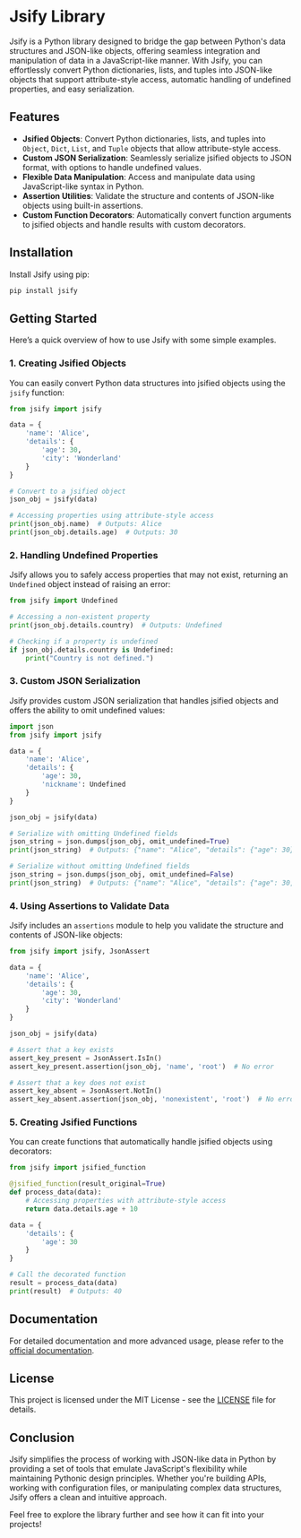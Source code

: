 # Jsify Library

Jsify is a Python library designed to bridge the gap between Python's data structures and JSON-like objects, offering seamless integration and manipulation of data in a JavaScript-like manner. With Jsify, you can effortlessly convert Python dictionaries, lists, and tuples into JSON-like objects that support attribute-style access, automatic handling of undefined properties, and easy serialization.

## Features

- **Jsified Objects**: Convert Python dictionaries, lists, and tuples into `Object`, `Dict`, `List`, and `Tuple` objects that allow attribute-style access.
- **Custom JSON Serialization**: Seamlessly serialize jsified objects to JSON format, with options to handle undefined values.
- **Flexible Data Manipulation**: Access and manipulate data using JavaScript-like syntax in Python.
- **Assertion Utilities**: Validate the structure and contents of JSON-like objects using built-in assertions.
- **Custom Function Decorators**: Automatically convert function arguments to jsified objects and handle results with custom decorators.

## Installation

Install Jsify using pip:

```bash
pip install jsify
```

## Getting Started

Here’s a quick overview of how to use Jsify with some simple examples.

### 1. Creating Jsified Objects

You can easily convert Python data structures into jsified objects using the `jsify` function:

```python
from jsify import jsify

data = {
    'name': 'Alice',
    'details': {
        'age': 30,
        'city': 'Wonderland'
    }
}

# Convert to a jsified object
json_obj = jsify(data)

# Accessing properties using attribute-style access
print(json_obj.name)  # Outputs: Alice
print(json_obj.details.age)  # Outputs: 30
```

### 2. Handling Undefined Properties

Jsify allows you to safely access properties that may not exist, returning an `Undefined` object instead of raising an error:

```python
from jsify import Undefined

# Accessing a non-existent property
print(json_obj.details.country)  # Outputs: Undefined

# Checking if a property is undefined
if json_obj.details.country is Undefined:
    print("Country is not defined.")
```

### 3. Custom JSON Serialization

Jsify provides custom JSON serialization that handles jsified objects and offers the ability to omit undefined values:

```python
import json
from jsify import jsify

data = {
    'name': 'Alice',
    'details': {
        'age': 30,
        'nickname': Undefined
    }
}

json_obj = jsify(data)

# Serialize with omitting Undefined fields
json_string = json.dumps(json_obj, omit_undefined=True)
print(json_string)  # Outputs: {"name": "Alice", "details": {"age": 30}}

# Serialize without omitting Undefined fields
json_string = json.dumps(json_obj, omit_undefined=False)
print(json_string)  # Outputs: {"name": "Alice", "details": {"age": 30, "nickname": null}}
```

### 4. Using Assertions to Validate Data

Jsify includes an `assertions` module to help you validate the structure and contents of JSON-like objects:

```python
from jsify import jsify, JsonAssert

data = {
    'name': 'Alice',
    'details': {
        'age': 30,
        'city': 'Wonderland'
    }
}

json_obj = jsify(data)

# Assert that a key exists
assert_key_present = JsonAssert.IsIn()
assert_key_present.assertion(json_obj, 'name', 'root')  # No error

# Assert that a key does not exist
assert_key_absent = JsonAssert.NotIn()
assert_key_absent.assertion(json_obj, 'nonexistent', 'root')  # No error
```

### 5. Creating Jsified Functions

You can create functions that automatically handle jsified objects using decorators:

```python
from jsify import jsified_function

@jsified_function(result_original=True)
def process_data(data):
    # Accessing properties with attribute-style access
    return data.details.age + 10

data = {
    'details': {
        'age': 30
    }
}

# Call the decorated function
result = process_data(data)
print(result)  # Outputs: 40
```

## Documentation

For detailed documentation and more advanced usage, please refer to the [official documentation](https://citsystems.github.io/jsify/).

## License

This project is licensed under the MIT License - see the [LICENSE](LICENSE) file for details.

## Conclusion

Jsify simplifies the process of working with JSON-like data in Python by providing a set of tools that emulate JavaScript's flexibility while maintaining Pythonic design principles. Whether you're building APIs, working with configuration files, or manipulating complex data structures, Jsify offers a clean and intuitive approach.

Feel free to explore the library further and see how it can fit into your projects!
